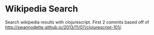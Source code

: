 # Wikipedia Search

Search wikipedia results with clojurescript. First 2 commits based off of http://swannodette.github.io/2013/11/07/clojurescript-101/.
